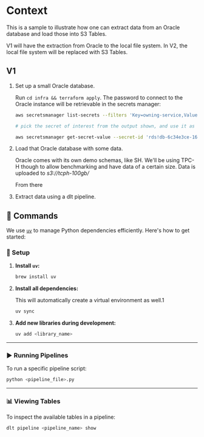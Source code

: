 # Context

This is a sample to illustrate how one can extract data from an Oracle database and load those into S3 Tables.

V1 will have the extraction from Oracle to the local file system.
In V2, the local file system will be replaced with S3 Tables.

## V1

1. Set up a small Oracle database.

   Run `cd infra && terraform apply`. The password to connect to the Oracle instance will be retrievable in the secrets manager:

   ```sh
   aws secretsmanager list-secrets --filters 'Key=owning-service,Values=rds' --query 'SecretList[].Name'

   # pick the secret of interest from the output shown, and use it as the secret-id in the below command.

   aws secretsmanager get-secret-value --secret-id 'rds!db-6c34e3ce-1663-415f-81cf-e919fc50e7ca' --query SecretString | jq '. | fromjson'

   ```

2. Load that Oracle database with some data.

   Oracle comes with its own demo schemas, like SH. We'll be using TPC-H though to allow benchmarking and have data of a certain size.
   Data is uploaded to _s3://tcph-100gb/_

   From there

3. Extract data using a dlt pipeline.

## 🚀 Commands

We use [`uv`](https://github.com/astral-sh/uv) to manage Python dependencies efficiently. Here's how to get started:

### 🔧 Setup

1. **Install `uv`:**

   ```bash
   brew install uv
   ```

2. **Install all dependencies:**

   This will automatically create a virtual environment as well.1

   ```bash
   uv sync
   ```

3. **Add new libraries during development:**

   ```bash
   uv add <library_name>
   ```

---

### ▶️ Running Pipelines

To run a specific pipeline script:

```bash
python <pipeline_file>.py
```

---

### 📊 Viewing Tables

To inspect the available tables in a pipeline:

```bash
dlt pipeline <pipeline_name> show
```
